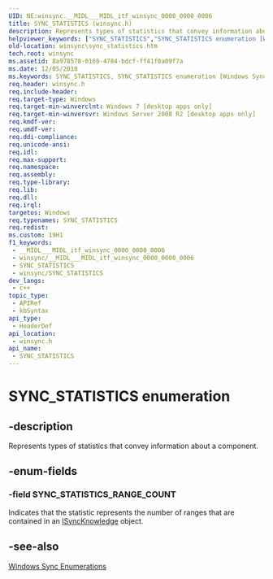 ```yaml
---
UID: NE:winsync.__MIDL___MIDL_itf_winsync_0000_0000_0006
title: SYNC_STATISTICS (winsync.h)
description: Represents types of statistics that convey information about a component.
helpviewer_keywords: ["SYNC_STATISTICS","SYNC_STATISTICS enumeration [Windows Sync]","SYNC_STATISTICS_RANGE_COUNT","winsync.sync_statistics","winsync/SYNC_STATISTICS","winsync/SYNC_STATISTICS_RANGE_COUNT"]
old-location: winsync\sync_statistics.htm
tech.root: winsync
ms.assetid: 8a978578-0169-4784-bdcf-ff41f0a09f7a
ms.date: 12/05/2018
ms.keywords: SYNC_STATISTICS, SYNC_STATISTICS enumeration [Windows Sync], SYNC_STATISTICS_RANGE_COUNT, winsync.sync_statistics, winsync/SYNC_STATISTICS, winsync/SYNC_STATISTICS_RANGE_COUNT
req.header: winsync.h
req.include-header: 
req.target-type: Windows
req.target-min-winverclnt: Windows 7 [desktop apps only]
req.target-min-winversvr: Windows Server 2008 R2 [desktop apps only]
req.kmdf-ver: 
req.umdf-ver: 
req.ddi-compliance: 
req.unicode-ansi: 
req.idl: 
req.max-support: 
req.namespace: 
req.assembly: 
req.type-library: 
req.lib: 
req.dll: 
req.irql: 
targetos: Windows
req.typenames: SYNC_STATISTICS
req.redist: 
ms.custom: 19H1
f1_keywords:
 - __MIDL___MIDL_itf_winsync_0000_0000_0006
 - winsync/__MIDL___MIDL_itf_winsync_0000_0000_0006
 - SYNC_STATISTICS
 - winsync/SYNC_STATISTICS
dev_langs:
 - c++
topic_type:
 - APIRef
 - kbSyntax
api_type:
 - HeaderDef
api_location:
 - winsync.h
api_name:
 - SYNC_STATISTICS
---
```


# SYNC_STATISTICS enumeration


## -description

Represents types of statistics that convey information about a component.

## -enum-fields

### -field SYNC_STATISTICS_RANGE_COUNT

Indicates that the statistic represents the number of ranges that are contained in an <a href="https://docs.microsoft.com/previous-versions/windows/desktop/api/winsync/nn-winsync-isyncknowledge">ISyncKnowledge</a> object.

## -see-also

<a href="https://docs.microsoft.com/previous-versions/windows/desktop/winsync/windows-sync-enumerations">Windows Sync Enumerations</a>

